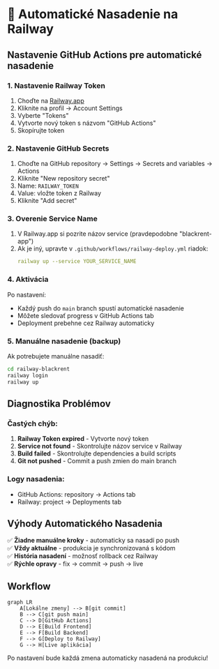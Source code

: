 # 🚀 Automatické Nasadenie na Railway

## Nastavenie GitHub Actions pre automatické nasadenie

### 1. Nastavenie Railway Token

1. Choďte na [Railway.app](https://railway.app)
2. Kliknite na profil → Account Settings
3. Vyberte "Tokens" 
4. Vytvorte nový token s názvom "GitHub Actions"
5. Skopírujte token

### 2. Nastavenie GitHub Secrets

1. Choďte na GitHub repository → Settings → Secrets and variables → Actions
2. Kliknite "New repository secret"
3. Name: `RAILWAY_TOKEN`
4. Value: vložte token z Railway
5. Kliknite "Add secret"

### 3. Overenie Service Name

1. V Railway.app si pozrite názov service (pravdepodobne "blackrent-app")
2. Ak je iný, upravte v `.github/workflows/railway-deploy.yml` riadok:
   ```yaml
   railway up --service YOUR_SERVICE_NAME
   ```

### 4. Aktivácia

Po nastavení:
- Každý push do `main` branch spustí automatické nasadenie
- Môžete sledovať progress v GitHub Actions tab
- Deployment prebehne cez Railway automaticky

### 5. Manuálne nasadenie (backup)

Ak potrebujete manuálne nasadiť:

```bash
cd railway-blackrent
railway login
railway up
```

## Diagnostika Problémov

### Častých chýb:

1. **Railway Token expired** - Vytvorte nový token
2. **Service not found** - Skontrolujte názov service v Railway
3. **Build failed** - Skontrolujte dependencies a build scripts
4. **Git not pushed** - Commit a push zmien do main branch

### Logy nasadenia:

- GitHub Actions: repository → Actions tab
- Railway: project → Deployments tab

## Výhody Automatického Nasadenia

✅ **Žiadne manuálne kroky** - automaticky sa nasadí po push  
✅ **Vždy aktuálne** - produkcia je synchronizovaná s kódom  
✅ **História nasadení** - možnosť rollback cez Railway  
✅ **Rýchle opravy** - fix → commit → push → live  

## Workflow

```mermaid
graph LR
    A[Lokálne zmeny] --> B[git commit]
    B --> C[git push main]
    C --> D[GitHub Actions]
    D --> E[Build Frontend]
    E --> F[Build Backend]
    F --> G[Deploy to Railway]
    G --> H[Live aplikácia]
```

Po nastavení bude každá zmena automaticky nasadená na produkciu! 